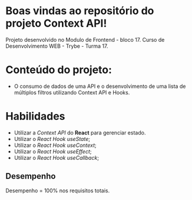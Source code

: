 # Boas vindas ao repositório do projeto Context API!
Projeto desenvolvido no Modulo de Frontend - bloco 17.
Curso de Desenvolvimento WEB - Trybe - Turma 17.


# Conteúdo do projeto:

* O consumo de dados de uma API e o desenvolvimento de uma lista de múltiplos filtros utilizando Context API e Hooks.

# Habilidades

* Utilizar a _Context API_ do **React** para gerenciar estado.
* Utilizar o _React Hook useState_;
* Utilizar o _React Hook useContext_;
* Utilizar o _React Hook useEffect_;
* Utilizar o _React Hook useCallback_;

## Desempenho

Desempenho = 100% nos requisitos totais.
